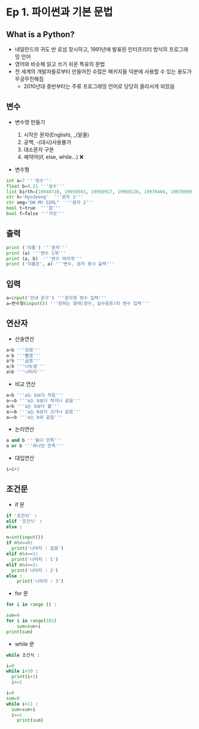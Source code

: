 # **Ep 1. 파이썬과 기본 문법**

## **What is a Python?**
- 네덜란드의 귀도 반 로섬 창시하고, 1991년에 발표된 인터프리터 방식의 프로그래밍 언어
- 영어와 비슷해 읽고 쓰기 쉬운 특유의 문법
- 전 세계의 개발자들로부터 만들어진 수많은 패키지들 덕분에 사용할 수 있는 용도가 무궁무진해짐
  - 2010년대 중반부터는 주류 프로그래밍 언어로 당당히 올라서게 되었음
  
## **변수**
- 변수명 만들기
	1. 시작은 문자(English),  _(밑줄)
	2. 공백, -(대시)사용불가
	3. 대소문자 구분
	4. 예약어(if, else, while...) ❌
  
- 변수형
```python
int a=7 '''정수'''
float b=4.21 '''실수''' 
list birth=[19940728, 19950501, 19950917, 19960126, 19970404, 19970909, 19990618] '''배열'''
str h='HyoJeong'  '''문자 1'''
str omg="OH MY GIRL"  '''문자 2'''
bool t=true  '''참'''
bool f=false '''거짓'''
```

## **출력**
``` python
print ('이름') '''문자'''
print (a) '''변수 1개'''
print (a, b)  '''변수 여러개'''
print ('이름은', a) '''변수, 문자 동시 출력'''
```

## **입력**
```python
a=input('안내 문구') '''문자형 변수 입력'''
a=변수형(input()) '''원하는 형태(정수, 실수등등)의 변수 입력'''
```

## **연산자**
- 산술연산
```python
a+b '''덧셈'''
a-b '''뻴셈'''
a*b '''곱셈'''
a/b '''나눗셈'''
a%b '''나머지'''
```
- 비교 연산
```python
a<b '''a는 b보다 작음'''
a<=b '''a는 b보다 작거나 같음'''
a>b '''a는 b보다 큶'''
a>=b '''a는 b보다 크거나 같음'''
a==b '''a는 b와 같음'''
```
- 논리연산
```python
a and b '''둘다 만족'''
a or b '''하나만 만족'''
```
- 대입연산
```python
i=i+1
```

## **조건문**
- if 문
```python
if '조건식' : 
elif '조건식' :
else : 
```
```python
n=int(input())
if n%4==0:
  print('나머지 : 없음')
elif n%4==1:
  print('나머지 : 1')
elif n%4==2:
  print('나머지 : 2')
else :
	print('나머지 : 3')
```
- for 문
```python
for i in range () :
```
```python
sum=0
for i in range(101)
	sum=sum+i
print(sum)
```
- while 문
```python
while 조건식 :
```
```python
i=0
while i<10 :
  print(i+1)
  i+=1
```
```python
i=0
sum=0
while i<11 :
  sum=sum+i
  i+=1
	print(sum)
```
